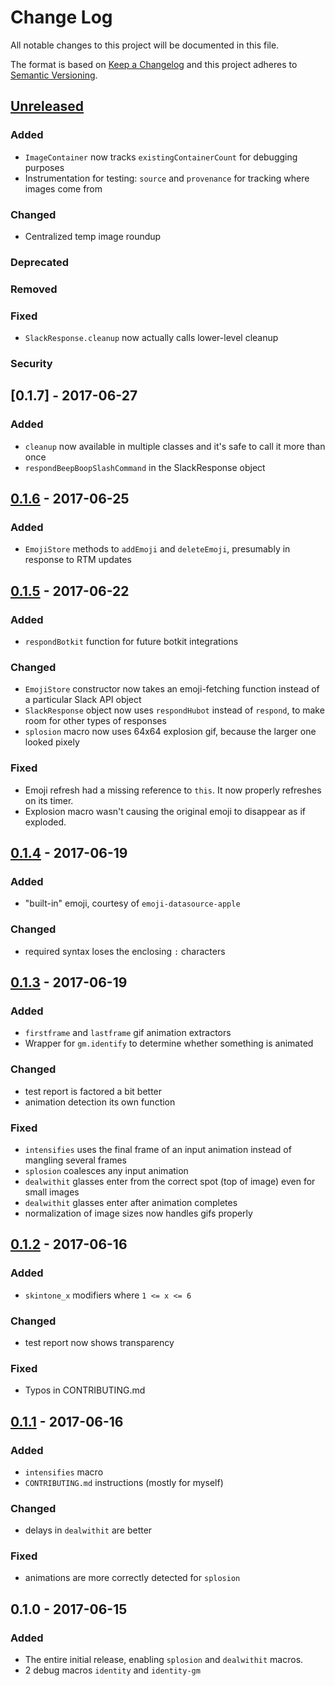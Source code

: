 # Change Log
All notable changes to this project will be documented in this file.

The format is based on [Keep a Changelog](http://keepachangelog.com/)
and this project adheres to [Semantic Versioning](http://semver.org/).

## [Unreleased]
### Added
- `ImageContainer` now tracks `existingContainerCount` for debugging purposes
- Instrumentation for testing: `source` and `provenance` for tracking where images come from

### Changed
- Centralized temp image roundup

### Deprecated

### Removed

### Fixed
- `SlackResponse.cleanup` now actually calls lower-level cleanup

### Security


## [0.1.7] - 2017-06-27
### Added
- `cleanup` now available in multiple classes and it's safe to call it more than once
- `respondBeepBoopSlashCommand` in the SlackResponse object

## [0.1.6] - 2017-06-25
### Added
- `EmojiStore` methods to `addEmoji` and `deleteEmoji`, presumably in response to RTM updates

## [0.1.5] - 2017-06-22
### Added
- `respondBotkit` function for future botkit integrations

### Changed
- `EmojiStore` constructor now takes an emoji-fetching function instead of a particular Slack API object
- `SlackResponse` object now uses `respondHubot` instead of `respond`, to make room for other types of responses
- `splosion` macro now uses 64x64 explosion gif, because the larger one looked pixely

### Fixed
- Emoji refresh had a missing reference to `this`.  It now properly refreshes on its timer.
- Explosion macro wasn't causing the original emoji to disappear as if exploded.


## [0.1.4] - 2017-06-19
### Added
- "built-in" emoji, courtesy of `emoji-datasource-apple`

### Changed
- required syntax loses the enclosing `:` characters


## [0.1.3] - 2017-06-19
### Added
- `firstframe` and `lastframe` gif animation extractors
- Wrapper for `gm.identify` to determine whether something is animated

### Changed
- test report is factored a bit better
- animation detection its own function

### Fixed
- `intensifies` uses the final frame of an input animation instead of mangling several frames
- `splosion` coalesces any input animation
- `dealwithit` glasses enter from the correct spot (top of image) even for small images
- `dealwithit` glasses enter after animation completes
- normalization of image sizes now handles gifs properly


## [0.1.2] - 2017-06-16
### Added
- `skintone_x` modifiers where `1 <= x <= 6`

### Changed
- test report now shows transparency

### Fixed
- Typos in CONTRIBUTING.md


## [0.1.1] - 2017-06-16
### Added
- `intensifies` macro
- `CONTRIBUTING.md` instructions (mostly for myself)

### Changed
- delays in `dealwithit` are better

### Fixed
- animations are more correctly detected for `splosion`

## 0.1.0 - 2017-06-15
### Added
- The entire initial release, enabling `splosion` and `dealwithit` macros.
- 2 debug macros `identity` and `identity-gm`

[Unreleased]: https://github.com/ifreecarve/macramoji/compare/v0.1.7...HEAD
[0.1.6]: https://github.com/ifreecarve/macramoji/compare/v0.1.6...v0.1.7
[0.1.5]: https://github.com/ifreecarve/macramoji/compare/v0.1.5...v0.1.6
[0.1.5]: https://github.com/ifreecarve/macramoji/compare/v0.1.4...v0.1.5
[0.1.4]: https://github.com/ifreecarve/macramoji/compare/v0.1.3...v0.1.4
[0.1.3]: https://github.com/ifreecarve/macramoji/compare/v0.1.2...v0.1.3
[0.1.2]: https://github.com/ifreecarve/macramoji/compare/v0.1.1...v0.1.2
[0.1.1]: https://github.com/ifreecarve/macramoji/compare/v0.1.0...v0.1.1
